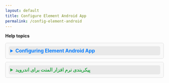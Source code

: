 ```yaml
---
layout: default
title: Configure Element Android App
permalink: /config-element-android
---
```

<style>
details {
  background-color: #f9f9f9;
  border: 1px solid #ddd;
  padding: 10px;
  margin-bottom: 10px;
  border-radius: 5px;
}

summary {
  font-size: 1.1em;
  font-weight: bold;
  cursor: pointer;
  padding: 5px;
  background-color: #e9e9e9;
  border-radius: 5px;
  transition: background-color 0.3s ease;
}

summary:hover {
  background-color: #d3d3d3;
}

details[open] summary {
  color: #007BFF;
}
</style>

**Help topics**

<details>
  <summary style="font-weight: bold; color: #007bff;">Configuring Element Android App</summary>

- <img src="/assets/images/config-element-android-landing.png" alt="config-element-android-landing" height="400" /> Element landing page
- Update the matrix server to **chat.jirjirak.net**.

  
  
- Select the **"Continue with Gooyan"** option for Single Sign-On (SSO) authentication.

  <img src="/assets/images/config-element-android-update-server.png" alt="config-element-android-update-server" height="400" />
  
- Log in using your Gooyan account credentials.

  <img src="/assets/images/config-element-android-sso.png" alt="config-element-android-sso" height="400" />

</details>

<details>
  <summary style="font-weight: bold; color: #28a745;">پیکربندی نرم افزار المنت برای اندروید</summary>
  
  - سرور ماتریس را به **chat.jirjirak.net** تغییر دهید.

    <img src="/assets/images/config-element-android-landing.png" alt="config-element-android-landing" height="400" />
    
  - گزینه **"ادامه با گویان"** را برای احراز هویت تک‌امضاء (SSO) انتخاب کنید.

    <img src="/assets/images/config-element-android-update-server.png" alt="config-element-android-update-server" height="400" />
    
  - با استفاده از اطلاعات کاربری خود در گویان وارد سیستم شوید.

    <img src="/assets/images/config-element-android-sso.png" alt="config-element-android-sso" height="400" />

</details>
